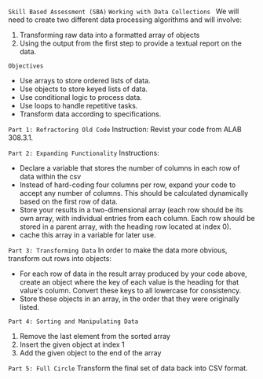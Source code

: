 `Skill Based Assessment (SBA)`
``Working with Data Collections ``
We will need to create two different data processing algorithms and will involve:
1. Transforming raw data into a formatted array of objects
2. Using the output from the first step to provide a textual report on the data. 

```Objectives```
- Use arrays to store ordered lists of data.
- Use objects to store keyed lists of data.
- Use conditional logic to process data.
- Use loops to handle repetitive tasks. 
- Transform data according to specifications.

```Part 1: Refractoring Old Code```
Instruction: Revist your code from ALAB 308.3.1.

```Part 2: Expanding Functionality```
Instructions:
- Declare a variable that stores the number of columns in each row of data within the csv
- Instead of hard-coding four columns per row, expand your code to accept any number of columns. This should be calculated dynamically based on the first row of data. 
- Store your results in a two-dimensional array (each row should be its own array, with individual entries from each column. Each row should be stored in a parent array, with the heading row located at index 0).
- cache this array in a variable for later use. 

```Part 3: Transforming Data```
In order to make the data more obvious, transform out rows into objects:
- For each row of data in the result array produced by your code above, create an object where the key of each value is the heading for that value's column. Convert these keys to all lowercase for consistency.
- Store these objects in an array, in the order that they were originally listed.

```Part 4: Sorting and Manipulating Data```
1. Remove the last element from the sorted array
2. Insert the given object at index 1
3. Add the given object to the end of the array

```Part 5: Full Circle```
Transform the final set of data back into CSV format. 